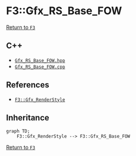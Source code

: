 # F3::Gfx_RS_Base_FOW

[Return to `F3`](/docs/F3.md)

## C++

- [`Gfx_RS_Base_FOW.hpp`](/c++/include/Gfx_RS_Base_FOW.hpp)
- [`Gfx_RS_Base_FOW.cpp`](/c++/source/Gfx_RS_Base_FOW.cpp)

## References

- [`F3::Gfx_RenderStyle`](/docs/F3/Gfx_RenderStyle.md)

## Inheritance

```mermaid
graph TD;
    F3::Gfx_RenderStyle --> F3::Gfx_RS_Base_FOW
```

[Return to `F3`](/docs/F3.md)